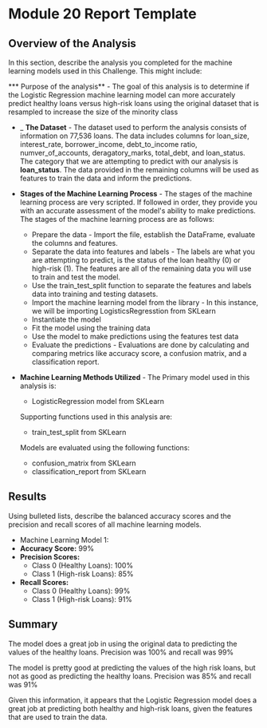 # Module 20 Report Template

  

## Overview of the Analysis

  

In this section, describe the analysis you completed for the machine learning models used in this Challenge. This might include:

  

*** Purpose of the analysis** - The goal of this analysis is to determine if the Logistic Regression machine learning model can more accurately predict healthy loans versus high-risk loans using the original dataset that is resampled to increase the size of the minority class

* _ **The Dataset** - The dataset used to perform the analysis consists of information on 77,536 loans. The data includes columns for loan_size, interest_rate, borrower_income, debt_to_income ratio, numver_of_accounts, deragatory_marks, total_debt, and loan_status. The category that we are attempting to predict with our analysis is **loan_status**. The data provided in the remaining columns will be used as features to train the data and inform the predictions. 

* **Stages of the Machine Learning Process** - The stages of the machine learning process are very scripted. If followed in order, they provide you with an accurate assessment of the model's ability to make predictions. The stages of the machine learning process are as follows:
  - Prepare the data - Import the file, establish the DataFrame, evaluate the columns and features.
  - Separate the data into features and labels - The labels are what you are attempting to predict, is the status of the loan healthy (0) or high-risk (1). The features are all of the remaining data you will use to train and test the model.
  - Use the train_test_split function to separate the features and labels data into training and testing datasets. 
  - Import the machine learning model from the library - In this instance, we will be importing LogisticsRegresstion from SKLearn
  - Instantiate the model
  - Fit the model using the training data
  - Use the model to make predictions using the features test data
  - Evaluate the predictions - Evaluations are done by calculating and comparing metrics like accuracy score, a confusion matrix, and a classification report.

* **Machine Learning Methods Utilized** - 
The Primary model used in this analysis is:
  - LogisticRegression model from SKLearn
  
  Supporting functions used in this analysis are:
  - train_test_split from SKLearn
  
  Models are evaluated using the following functions:

  - confusion_matrix from SKLearn
  - classification_report from SKLearn


## Results

Using bulleted lists, describe the balanced accuracy scores and the precision and recall scores of all machine learning models.

  * Machine Learning Model 1:
  *  **Accuracy Score:** 99%
  *  **Precision Scores:**
	  * Class 0 (Healthy Loans): 100%
	  * Class 1 (High-risk Loans): 85%
  * **Recall Scores:**
	  * Class 0 (Healthy Loans): 99%
	  * Class 1 (High-risk Loans): 91% 


## Summary

  


The model does a great job in using the original data to predicting the values of the healthy loans. Precision was 100% and recall was 99%

The model is pretty good at predicting the values of the high risk loans, but not as good as predicting the healthy loans. Precision was 85% and recall was 91%

Given this information, it appears that the Logistic Regression model does a great job at predicting both healthy and high-risk loans, given the features that are used to train the data. 
